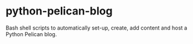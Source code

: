 # python-pelican-blog
Bash shell scripts to automatically set-up, create, add content and host a Python Pelican blog.
